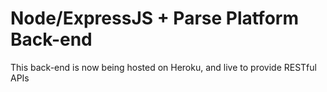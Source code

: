 # Node/ExpressJS + Parse Platform Back-end
This back-end is now being hosted on Heroku, and live to provide RESTful APIs
